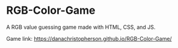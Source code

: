 # RGB-Color-Game
A RGB value guessing game made with HTML, CSS, and JS.

Game link: https://danachristopherson.github.io/RGB-Color-Game/
